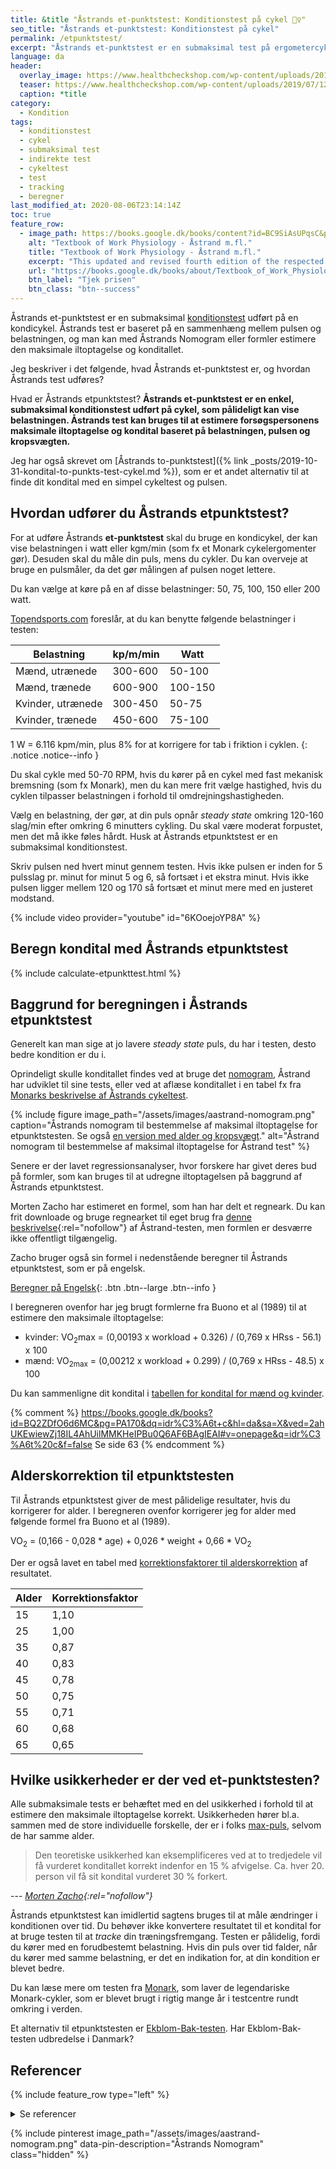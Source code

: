 ```yaml
---
title: &title "Åstrands et-punktstest: Konditionstest på cykel 🚴‍♀️"
seo_title: "Åstrands et-punktstest: Konditionstest på cykel"
permalink: /etpunktstest/
excerpt: "Åstrands et-punktstest er en submaksimal test på ergometercykel, hvor du måler belastning og puls. Fortrinlig til at måle ændringer i kondition over tid."
language: da
header:
  overlay_image: https://www.healthcheckshop.com/wp-content/uploads/2019/07/12A0041.jpg
  teaser: https://www.healthcheckshop.com/wp-content/uploads/2019/07/12A0041.jpg
  caption: *title
category:
  - Kondition
tags:
  - konditionstest
  - cykel
  - submaksimal test
  - indirekte test
  - cykeltest
  - test
  - tracking
  - beregner
last_modified_at: 2020-08-06T23:14:14Z
toc: true
feature_row:
  - image_path: https://books.google.dk/books/content?id=BC9SiAsUPqsC&printsec=frontcover&img=1&zoom=1&edge=curl&imgtk=AFLRE70NFS4lEU6whWCqlyrgOGErL5OJe7YUn-qJQJ5_NuL_euKqiLC3Uf1qDPx-lSIhDDhVIpgexBiz5cdAiKXbtccrKfOlel8OTdj9EgWhSXwkff-qWaHaQt5WU1MvzRP65Jcjll3V
    alt: "Textbook of Work Physiology - Åstrand m.fl."
    title: "Textbook of Work Physiology - Åstrand m.fl."
    excerpt: "This updated and revised fourth edition of the respected Textbook of Work Physiology combines classical issues in exercise and work physiology with the latest scientific findings. The result is an outstanding professional reference that will be indispensable to advanced students, physiologists, clinicians, physical educators--any professional pursuing study of the body as a working machine."
    url: "https://books.google.dk/books/about/Textbook_of_Work_Physiology.html?id=BC9SiAsUPqsC&redir_esc=y"
    btn_label: "Tjek prisen"
    btn_class: "btn--success"
---
```


Åstrands et-punktstest er en submaksimal [konditionstest](/test-kondition-konditest-kondital/) udført på en kondicykel. Åstrands test er baseret på en sammenhæng mellem pulsen og belastningen, og man kan med Åstrands Nomogram eller formler estimere den maksimale iltoptagelse og konditallet.

Jeg beskriver i det følgende, hvad Åstrands et-punktstest er, og hvordan Åstrands test udføres?

Hvad er Åstrands etpunktstest? **Åstrands et-punktstest er en enkel, submaksimal konditionstest udført på cykel, som pålideligt kan vise belastningen. Åstrands test kan bruges til at estimere forsøgspersonens maksimale iltoptagelse og kondital baseret på belastningen, pulsen og kropsvægten.**

Jeg har også skrevet om [Åstrands to-punktstest]({% link _posts/2019-10-31-kondital-to-punkts-test-cykel.md %}), som er et andet alternativ til at finde dit kondital med en simpel cykeltest og pulsen.

## Hvordan udfører du Åstrands etpunktstest?

For at udføre Åstrands **et-punktstest** skal du bruge en kondicykel, der kan vise belastningen i watt eller kgm/min (som fx et Monark cykelergomenter gør). Desuden skal du måle din puls, mens du cykler. Du kan overveje at bruge en pulsmåler, da det gør målingen af pulsen noget lettere.

Du kan vælge at køre på en af disse belastninger: 50, 75, 100, 150 eller 200 watt.

[Topendsports.com](https://www.topendsports.com/testing/tests/astrand.htm) foreslår, at du kan benytte følgende belastninger i testen:

| Belastning | kp/m/min | Watt |
|-|-|-|
| Mænd, utrænede | 300-600 | 50-100  |
| Mænd, trænede | 600-900 | 100-150 |
| Kvinder, utrænede | 300-450 | 50-75 |
| Kvinder, trænede | 450-600 | 75-100 |

1 W = 6.116 kpm/min, plus 8% for at korrigere for tab i friktion i cyklen.
{: .notice .notice--info }

Du skal cykle med 50-70 RPM, hvis du kører på en cykel med fast mekanisk bremsning (som fx Monark), men du kan mere frit vælge hastighed, hvis du cyklen tilpasser belastningen i forhold til omdrejningshastigheden.

Vælg en belastning, der gør, at din puls opnår _steady state_ omkring 120-160 slag/min efter omkring 6 minutters cykling. Du skal være moderat forpustet, men det må ikke føles hårdt. Husk at Åstrands etpunktstest er en submaksimal konditionstest.

Skriv pulsen ned hvert minut gennem testen. Hvis ikke pulsen er inden for 5 pulsslag pr. minut for minut 5 og 6, så fortsæt i et ekstra minut. Hvis ikke pulsen ligger mellem 120 og 170 så fortsæt et minut mere med en justeret modstand.

{% include video provider="youtube" id="6KOoejoYP8A" %}

## Beregn kondital med Åstrands etpunktstest

{% include calculate-etpunkttest.html %}

## Baggrund for beregningen i Åstrands etpunktstest

Generelt kan man sige at jo lavere _steady state_ puls, du har i testen, desto bedre kondition er du i.

Oprindeligt skulle konditallet findes ved at bruge det [nomogram](https://www.sst.dk/-/media/Udgivelser/2006/Publ2006/CFF/Fysisk_aktivitet_psyk/Testmanual_psyk,-d-,pdf.ashx), Åstrand har udviklet til sine tests, eller ved at aflæse konditallet i en tabel fx fra [Monarks beskrivelse af Åstrands cykeltest](https://sport-medical.monarkexercise.se/professor-astrand-submaximal-cycle-test/).

{% include figure image_path="/assets/images/aastrand-nomogram.png" caption="Åstrands nomogram til bestemmelse af maksimal iltoptagelse for etpunktstesten. Se også [en version med alder og kropsvægt](https://www.topendsports.com/testing/tests/astrand.htm)." alt="Åstrand nomogram til bestemmelse af maksimal iltoptagelse for Åstrand test" %}

Senere er der lavet regressionsanalyser, hvor forskere har givet deres bud på formler, som kan bruges til at udregne iltoptagelsen på baggrund af Åstrands etpunktstest.

Morten Zacho har estimeret en formel, som han har delt et regneark. Du kan frit downloade og bruge regnearket til eget brug fra [denne beskrivelse](https://web.archive.org/web/20150316134300/http://www.motion-online.dk/konditionstraening/testning/et-punkts_test_paa_cykel/){:rel="nofollow"} af Åstrand-testen, men formlen er desværre ikke offentligt tilgængelig.

Zacho bruger også sin formel i nedenstående beregner til Åstrands etpunktstest, som er på engelsk.

[Beregner på Engelsk](https://www.health-calc.com/fitness-tests/aastrand-test){: .btn .btn--large .btn--info }

I beregneren ovenfor har jeg brugt formlerne fra Buono et al (1989) til at estimere den maksimale iltoptagelse:

- kvinder: VO<sub>2</sub>max = (0,00193 x workload + 0.326) / (0,769 x HRss - 56.1) x 100
- mænd: VO<sub>2max</sub> = (0,00212 x workload + 0.299) / (0,769 x HRss - 48.5) x 100

Du kan sammenligne dit kondital i [tabellen for kondital for mænd og kvinder](/kondital/).

{% comment %}
https://books.google.dk/books?id=BQ2ZDfO6d6MC&pg=PA170&dq=idr%C3%A6t+c&hl=da&sa=X&ved=2ahUKEwiewZj18IL4AhUilMMKHeIPBu0Q6AF6BAgIEAI#v=onepage&q=idr%C3%A6t%20c&f=false
Se side 63
{% endcomment %}

## Alderskorrektion til etpunktstesten

Til Åstrands etpunktstest giver de mest pålidelige resultater, hvis du korrigerer for alder. I beregneren ovenfor korrigerer jeg for alder med følgende formel fra Buono et al (1989).

VO<sub>2</sub> = (0,166 - 0,028 * age) + 0,026 * weight + 0,66 * VO<sub>2</sub>

Der er også lavet en tabel med [korrektionsfaktorer til alderskorrektion](https://www.topendsports.com/testing/tests/astrand.htm) af resultatet.

| Alder	| Korrektionsfaktor |
|-|-|
| 15 | 1,10 |
| 25 | 1,00 |
| 35 | 0,87 |
| 40 | 0,83 |
| 45 | 0,78 |
| 50 | 0,75 |
| 55 | 0,71 |
| 60 | 0,68 |
| 65 | 0,65 |

## Hvilke usikkerheder er der ved et-punktstesten?

Alle submaksimale tests er behæftet med en del usikkerhed i forhold til at estimere den maksimale iltoptagelse korrekt. Usikkerheden hører bl.a. sammen med de store individuelle forskelle, der er i folks [max-puls](/test-max-puls/), selvom de har samme alder.

> Den teoretiske usikkerhed kan eksemplificeres ved at to tredjedele vil få vurderet konditallet korrekt indenfor en 15 % afvigelse. Ca. hver 20. person vil få sit kondital vurderet 30 % forkert.

--- <cite>[Morten Zacho](https://web.archive.org/web/20150316134300/http://www.motion-online.dk/konditionstraening/testning/et-punkts_test_paa_cykel/){:rel="nofollow"}</cite>

Åstrands etpunktstest kan imidlertid sagtens bruges til at måle ændringer i konditionen over tid. Du behøver ikke konvertere resultatet til et kondital for at bruge testen til at _tracke_ din træningsfremgang. Testen er pålidelig, fordi du kører med en forudbestemt belastning. Hvis din puls over tid falder, når du kører med samme belastning, er det en indikation for, at din kondition er blevet bedre.

Du kan læse mere om testen fra [Monark](https://sport-medical.monarkexercise.se/professor-astrand-submaximal-cycle-test/), som laver de legendariske Monark-cykler, som er blevet brugt i rigtig mange år i testcentre rundt omkring i verden.

Et alternativ til etpunktstesten er [Ekblom-Bak-testen](https://www.gih.se/ekblombaktest). Har Ekblom-Bak-testen udbredelse i Danmark?

## Referencer

{% include feature_row type="left" %}

<details markdown="1">
  <summary>Se referencer</summary>

- Åstrand, I. (1960) "Aerobic work capacity in men and women with special reference to age". Acta Physiologica Scandinavica, vol. 49, suppl 169.
- Astrand PO, Rodahl K. Text Book of Work Physiology: Physiological basis of exercise. New York: McGraw Hill, 1986.
- Åstrand, P.-O. & Ryhming, I. (1954) "A nomogram for calculation of aerobic capacity (physical fitness) from pulse rate during submaximal work." J Appl Physiol, 7, page 218-221.
- Buono MJ, Roby JJ, Micale FG, Sallis JF. Predicting maximal oxygen uptake in children: modification of the Astrand-Ryhming test. Pediatric Exercise Science 1989;1:278-283.
- RE Cink and TR Thomas, Validity of the Astrand-Ryhming nomogram for predicting maximal oxygen intake. British Journal of Sports Medicine, 1981, Vol 15, Issue 3 182-185.
Legge and Banister, The Astrand-Rhyming nomogram revisited J Appl Physiol.1986; 61: 1203-1209.
</details>

{% include pinterest image_path="/assets/images/aastrand-nomogram.png" data-pin-description="Åstrands Nomogram" class="hidden" %}
